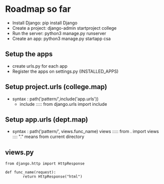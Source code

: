 # Roadmap so far

- Install Django: pip install Django
- Create a project: django-admin startproject college
- Run the server: python3 manage.py runserver
- Create an app: python3 manage.py startapp csa

## Setup the apps
- create urls.py for each app
- Register the apps on settings.py (INSTALLED_APPS)

## Setup project.urls (college.map)

- syntax : path('pattern/',include('app.urls')) 
   - include ::::: from django.urls import include  

## Setup app.urls (dept.map)

- syntax : path('pattern/', views.func_name)
views ::::: from . import views :::: "." means from current directory 

## views.py
	from django.http import HttpResponse

	def func_name(request):
            return HttpResponse("html")		

